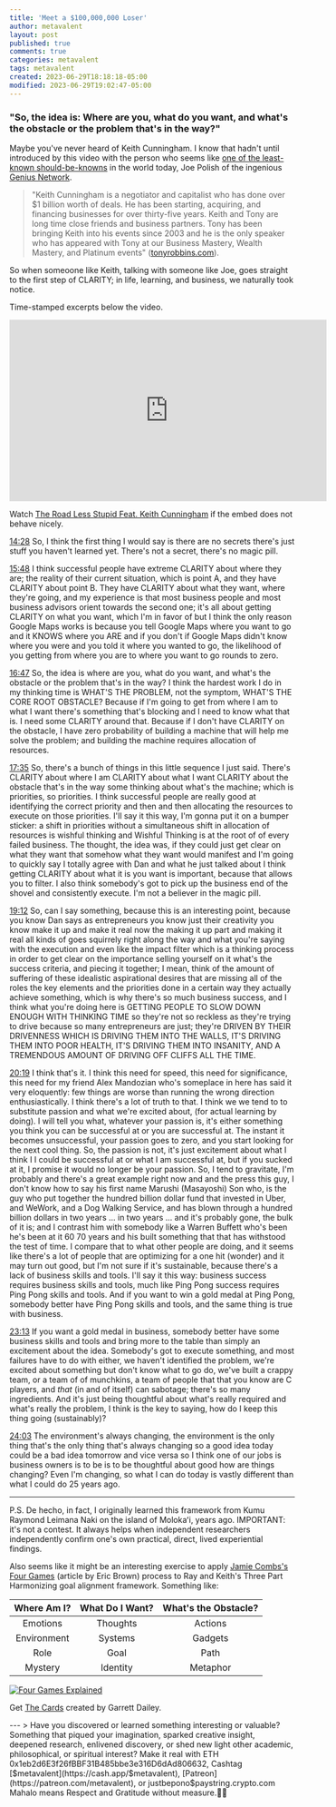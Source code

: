 ```yaml
---
title: 'Meet a $100,000,000 Loser'
author: metavalent
layout: post
published: true
comments: true
categories: metavalent
tags: metavalent
created: 2023-06-29T18:18:18-05:00
modified: 2023-06-29T19:02:47-05:00
---
```


### "So, the idea is: Where are you, what do you want, and what's the obstacle or the problem that's in the way?"

Maybe you've never heard of Keith Cunningham. I know that hadn't until introduced by this video with the person who seems like [one of the least-known should-be-knowns](https://geniusnetwork.com/about/) in the world today, Joe Polish of the ingenious [Genius Network](https://geniusnetwork.com/). 

> "Keith Cunningham is a negotiator and capitalist who has done over $1 billion worth of deals. He has been starting, acquiring, and financing businesses for over thirty-five years. Keith and Tony are long time close friends and business partners. Tony has been bringing Keith into his events since 2003 and he is the only speaker who has appeared with Tony at our Business Mastery, Wealth Mastery, and Platinum events" ([tonyrobbins.com](https://www.tonyrobbins.com/events/business-mastery/virtual/)).

So when someoone like Keith, talking with someone like Joe, goes straight to the first step of CLARITY; in life, learning, and business, we naturally took notice.

Time-stamped excerpts below the video.

<iframe id="ytplayer" type="text/html" width="560" height="320"
  src="https://www.youtube.com/embed/GhAa0rjSWKE?autoplay=1"
  frameborder="0"></iframe>

Watch [The Road Less Stupid Feat. Keith Cunningham](https://youtu.be/GhAa0rjSWKE) if the embed does not behave nicely.

[14:28](https://youtu.be/GhAa0rjSWKE?t=14m28s) So, I think the first thing I would say is there are no secrets there's just stuff you haven't learned yet. There's not a secret, there's no magic pill.

[15:48](https://youtu.be/GhAa0rjSWKE?t=15m48s) I think successful people have extreme CLARITY about where they are; the reality of their current situation, which is point A, and they have CLARITY about point B. They have CLARITY about what they want, where they're going, and my experience is that most business people and most business advisors orient towards the second one; it's all about getting CLARITY on what you want, which I'm in favor of but I think the only reason Google Maps works is because you tell Google Maps where you want to go and it KNOWS where you ARE and if you don't if Google Maps didn't know where you were and you told it where you wanted to go, the likelihood of you getting from where you are to where you want to go rounds to zero.

[16:47](https://youtu.be/GhAa0rjSWKE?t=16m47s) So, the idea is where are you, what do you want, and what's the obstacle or the problem that's in the way? I think the hardest work I do in my thinking time is WHAT'S THE PROBLEM, not the symptom, WHAT'S THE CORE ROOT OBSTACLE? Because if I'm going to get from where I am to what I want there's something that's blocking and I need to know what that is. I need some CLARITY around that. Because if I don't have CLARITY on the obstacle, I have zero probability of building a machine that will help me solve the problem; and building the machine requires allocation of resources. 

[17:35](https://youtu.be/GhAa0rjSWKE?t=17m35s) So, there's a bunch of things in this little sequence I just said. There's CLARITY about where I am CLARITY about what I want CLARITY about the obstacle that's in the way some thinking about what's the machine; which is priorities, so priorities. I think successful people are really good at identifying the correct priority and then and then allocating the resources to execute on those priorities. I'll say it this way, I'm gonna put it on a bumper sticker: a shift in priorities without a simultaneous shift in allocation of resources is wishful thinking and Wishful Thinking is at the root of of every failed business. The thought, the idea was, if they could just get clear on what they want that somehow what they want would manifest and I'm going to quickly say I totally agree with Dan and what he just talked about I think getting CLARITY about what it is you want is important, because that allows you to filter. I also think somebody's got to pick up the business end of the shovel and consistently execute. I'm not a believer in the magic pill. 

[19:12](https://youtu.be/GhAa0rjSWKE?t=19m12s) So, can I say something, because this is an interesting point, because you know Dan says as entrepreneurs you know just their creativity you know make it up and make it real now the making it up part and making it real all kinds of goes squirrely right along the way and what you're saying with the execution and even like the impact filter which is a thinking process in order to get clear on the importance selling yourself on it what's the success criteria, and piecing it together; I mean, think of the amount of suffering of these idealistic aspirational desires that are missing all of the roles the key elements and the priorities done in a certain way they actually achieve something, which is why there's so much business success, and I think what you're doing here is GETTING PEOPLE TO SLOW DOWN ENOUGH WITH THINKING TIME so they're not so reckless as they're trying to drive because so many entrepreneurs are just; they're DRIVEN BY THEIR DRIVENNESS WHICH IS DRIVING THEM INTO THE WALLS, IT'S DRIVING THEM INTO POOR HEALTH, IT'S DRIVING THEM INTO INSANITY, AND A TREMENDOUS AMOUNT OF DRIVING OFF CLIFFS ALL THE TIME.

[20:19](https://youtu.be/GhAa0rjSWKE?t=20m19s) I think that's it. I think this need for speed, this need for significance, this need for my friend Alex Mandozian who's someplace in here has said it very eloquently: few things are worse than running the wrong direction enthusiastically. I think there's a lot of truth to that. I think we we tend to to substitute passion and what we're excited about, (for actual learning by doing). I will tell you what, whatever your passion is, it's either something you think you can be successful at or you are successful at. The instant it becomes unsuccessful, your passion goes to zero, and you start looking for the next cool thing. So, the passion is not, it's just excitement about what I think I I could be successful at or what I am successful at, but if you sucked at it, I promise it would no longer be your passion. So, I tend to gravitate, I'm probably and there's a great example right now and and the press this guy, I don't know how to say his first name Marushi (Masayoshi) Son who, is the guy who put together the hundred billion dollar fund that invested in Uber, and WeWork, and a Dog Walking Service, and has blown through a hundred billion dollars in two years ... in two years ... and it's probably gone, the bulk of it is; and I contrast him with somebody like a Warren Buffett who's been he's been at it 60 70 years and his built something that that has withstood the test of time. I compare that to what other people are doing, and it seems like there's a lot of people that are optimizing for a one hit (wonder) and it may turn out good, but I'm not sure if it's sustainable, because there's a lack of business skills and tools. I'll say it this way: business success requires business skills and tools, much like Ping Pong success requires Ping Pong skills and tools. And if you want to win a gold medal at Ping Pong, somebody better have Ping Pong skills and tools, and the same thing is true with business.

[23:13](https://youtu.be/GhAa0rjSWKE?t=23m13s) If you want a gold medal in business, somebody better have some business skills and tools and bring more to the table than simply an excitement about the idea. Somebody's got to execute something, and most failures have to do with either, we haven't identified the problem, we're excited about something but don't know what to go do, we've built a crappy team, or a team of of munchkins, a team of people that that you know are C players, and *that* (in and of itself) can sabotage; there's so many ingredients. And it's just being thoughtful about what's really required and what's really the problem, I think is the key to saying, how do I keep this thing going (sustainably)?

[24:03](https://youtu.be/GhAa0rjSWKE?t=24m03s) The environment's always changing, the environment is the only thing that's the only thing that's always changing so a good idea today could be a bad idea tomorrow and vice versa so I think one of our jobs is business owners is to be is to be thoughtful about good how are things changing? Even I'm changing, so what I can do today is vastly different than what I could do 25 years ago.

---

P.S. De hecho, in fact, I originally learned this framework from Kumu Raymond Leimana Naki on the island of Molokaʻi, years ago. IMPORTANT: it's not a contest. It always helps when independent researchers independently confirm one's own practical, direct, lived experiential findings.

Also seems like it might be an interesting exercise to apply [Jamie Combs's Four Games](https://www.highexistence.com/jamie-combs-4game-model/) (article by Eric Brown) process to Ray and Keith's Three Part Harmonizing goal alignment framework. Something like:

| Where Am I? | What Do I Want? | What's the Obstacle? |
| :-------------: | :-------------: | :-------------: |
| Emotions | Thoughts | Actions |
| Environment | Systems | Gadgets |
| Role | Goal | Path |
| Mystery | Identity | Metaphor |

[![Four Games Explained](/assets/images/4Game.Explained.jpg "Four Games Explained")](https://www.fourgames.org/)

Get [The Cards](https://www.fourgames.org/) created by Garrett Dailey.

<p></p>
<p></p>
<p></p>
<p></p>
---
> Have you discovered or learned something interesting or valuable? Something that piqued your imagination, sparked creative insight, deepened research, enlivened discovery, or shed new light other academic, philosophical, or spiritual interest? Make it real with ETH 0x1eb2d6E3f26fBBF31B485bbe3e316D6dAd806632, Cashtag [$metavalent](https://cash.app/$metavalent), [Patreon](https://patreon.com/metavalent), or justbepono$paystring.crypto.com Mahalo means Respect and Gratitude without measure.🙏🏼


  